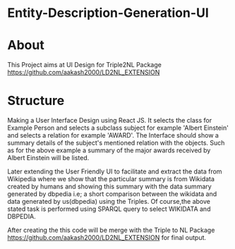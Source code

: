 # Entity-Description-Generation-UI

# About
This Project aims at UI Design for Triple2NL Package https://github.com/aakash2000/LD2NL_EXTENSION

# Structure
Making a User Interface Design using React JS. It selects the class for Example Person and selects a subclass subject for example 'Albert Einstein' and selects a relation for example 'AWARD'. The Interface should show a summary details of the subject's mentioned relation with the objects. Such as for the above example a summary of the major awards received by Albert Einstein will be listed.

Later extending the User Friendly UI to facilitate and extract the data from Wikipedia where we show that the particular summary is from Wikidata created by humans and showing this summary with the data summary generated by dbpedia i.e; a short comparison between the wikidata and data generated by us(dbpedia) using the Triples. Of course,the above stated task is performed using SPARQL query to select WIKIDATA and DBPEDIA.

After creating the this code will be merge with the Triple to NL Package https://github.com/aakash2000/LD2NL_EXTENSION for final output.
